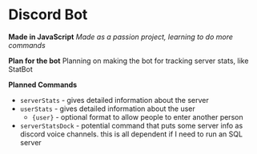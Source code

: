 # Discord Bot
**Made in JavaScript**
*Made as a passion project, learning to do more commands*

**Plan for the bot**
  Planning on making the bot for tracking server stats, like StatBot

**Planned Commands**
  * `serverStats` - gives detailed information about the server
  * `userStats` - gives detailed information about the user
    * `{user}` - optional format to allow people to enter another person
  * `serverStatsDock` - potential command that puts some server info as discord voice channels. this is all dependent if I need to run an SQL server
